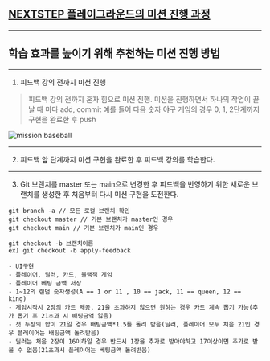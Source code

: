 ## [NEXTSTEP 플레이그라운드의 미션 진행 과정](https://github.com/next-step/nextstep-docs/blob/master/playground/README.md)

---
## 학습 효과를 높이기 위해 추천하는 미션 진행 방법

---
1. 피드백 강의 전까지 미션 진행 
> 피드백 강의 전까지 혼자 힘으로 미션 진행. 미션을 진행하면서 하나의 작업이 끝날 때 마다 add, commit
> 예를 들어 다음 숫자 야구 게임의 경우 0, 1, 2단계까지 구현을 완료한 후 push

![mission baseball](https://raw.githubusercontent.com/next-step/nextstep-docs/master/playground/images/mission_baseball.png)

---
2. 피드백 앞 단계까지 미션 구현을 완료한 후 피드백 강의를 학습한다.

---
3. Git 브랜치를 master 또는 main으로 변경한 후 피드백을 반영하기 위한 새로운 브랜치를 생성한 후 처음부터 다시 미션 구현을 도전한다.

```
git branch -a // 모든 로컬 브랜치 확인
git checkout master // 기본 브랜치가 master인 경우
git checkout main // 기본 브랜치가 main인 경우

git checkout -b 브랜치이름
ex) git checkout -b apply-feedback
```
```
- UI구현
- 플레이어, 딜러, 카드, 블랙잭 게임
- 플레이어 베팅 금액 저장
- 1~12의 랜덤 숫자생성(A == 1 or 11 , 10 == jack, 11 == queen, 12 == king)
- 게임시작시 2장의 카드 제공, 21을 초과하지 않으면 원하는 경우 카드 계속 뽑기 가능(추가 뽑기 후 21초과 시 배팅금액 잃음)
- 첫 두장의 합이 21일 경우 배팅금액*1.5를 돌려 받음(딜러, 플레이어 모두 처음 21인 경우 플레이어는 배팅금액 돌려받음)
- 딜러는 처음 2장이 16이하일 경우 반드시 1장을 추가로 받아야하고 17이상이면 추가로 받을 수 없음(21초과시 플레이어는 베팅금액 돌려받음)
```